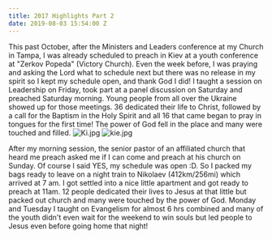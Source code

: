 ```yaml
---
title: 2017 Highlights Part 2
date: 2019-08-03 15:54:00 Z
---
```


This past October, after the Ministers and Leaders conference at my Church in Tampa, I was already scheduled to preach in Kiev at a youth conference at "Zerkov Popeda" (Victory Church). Even the week before, I was praying and asking the Lord what to schedule next but there was no release in my spirit so I kept my schedule open, and thank God I did!
I taught a session on Leadership on Friday, took part at a panel discussion on Saturday and preached Saturday morning.
Young people from all over the Ukraine showed up for those meetings.
36 dedicated their life to Christ, followed by a call for the Baptism in the Holy Spirit and all 16 that came began to pray in tongues for the first time! The power of God fell in the place and many were touched and filled. 
![Ki.jpg](/uploads/Ki.jpg)
![kie.jpg](/uploads/kie.jpg)

After my morning session, the senior pastor of an affiliated church that heard me preach asked me if I can come and preach at his church on Sunday. Of course I said YES, my schedule was open :D.
So I packed my bags ready to leave on a night train to Nikolaev (412km/256mi) which arrived at 7 am. I got settled into a nice little apartment and got ready to preach at 11am. 12 people dedicated their lives to Jesus at that little but packed out church and many were touched by the power of God. Monday and Tuesday I taught on Evangelism for almost 6 hrs combined and many of the youth didn't even wait for the weekend to win souls but led people to Jesus even before going home that night!